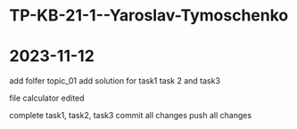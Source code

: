 # TP-KB-21-1--Yaroslav-Tymoschenko
# 2023-11-12
add folfer topic_01
add solution for task1 task 2 and task3

file calculator edited

complete task1, task2, task3
commit all changes
push all changes
